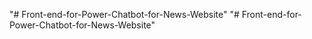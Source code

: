 "# Front-end-for-Power-Chatbot-for-News-Website" 
"# Front-end-for-Power-Chatbot-for-News-Website" 
